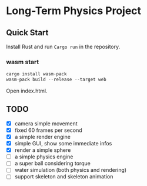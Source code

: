 # Long-Term Physics Project

## Quick Start

Install Rust and run `Cargo run` in the repository.

### wasm start

```rust
cargo install wasm-pack
wasm-pack build --release --target web
```

Open index.html.

## TODO

- [X] camera simple movement
- [X] fixed 60 frames per second
- [X] a simple render engine
- [X] simple GUI, show some immediate infos
- [X] render a simple sphere
- [ ] a simple physics engine
- [ ] a super ball considering torque
- [ ] water simulation (both physics and rendering)
- [ ] support skeleton and skeleton animation
